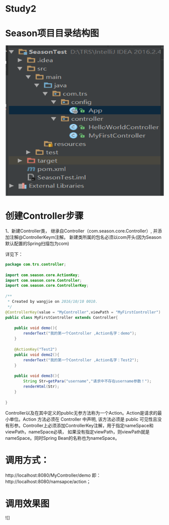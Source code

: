 # Study2

# Season项目目录结构图
![Season项目目录结构图](img/1.png)

# 创建Controller步骤
1、新建Controller类，
   继承自Controller（com.season.core.Controller）,
   并添加注解@ControllerKeym注解。
   新建类所属的包名必须以com开头(因为Season默认配置的Spring扫描包为com)
   
   详见下：
```java
package com.trs.controller;

import com.season.core.ActionKey;
import com.season.core.Controller;
import com.season.core.ControllerKey;

/**
 * Created by wangjie on 2016/10/10 0010.
 */
@ControllerKey(value = "MyController",viewPath = "MyFirstController")
public class MyFirstController extends Controller{

    public void demo(){
        renderText("我的第一个Controller ,Action名字：demo");
    }

    @ActionKey("Test2")
    public void demo2(){
        renderText("我的第一个Controller ,Action名字：Test2");
    }

    public void demo3(){
        String Str=getPara("username","请求中不存在username参数！");
        renderHtml(Str);
    }

}
```
Controller以及在其中定义的public无参方法称为一个Action。Action是请求的最小单位。Action 方法必须在 Controller 中声明,
该方法必须是 public 可见性且没有形参。Controller上必须添加ControllerKey注解，用于指定nameSpace和viewPath，nameSpace必填，
如果没有指定viewPath，则viewPath就是nameSpace。同时Spring Bean的名称也为nameSpace。

# 调用方式：
   http://localhost:8080/MyController/demo
   即：http://localhost:8080/namsapce/action；
   
# 调用效果图
   ![]
